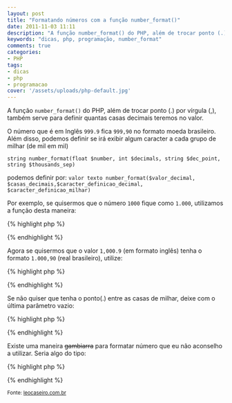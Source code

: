 ```yaml
---
layout: post
title: "Formatando números com a função number_format()"
date: 2011-11-03 11:11
description: "A função number_format() do PHP, além de trocar ponto (.) por vírgula (,), também serve para definir quantas casas decimais teremos no valor"
keywords: "dicas, php, programação, number_format"
comments: true
categories:
- PHP
tags:
- dicas
- php
- programacao
cover: '/assets/uploads/php-default.jpg'
---
```


A função `number_format()` do PHP, além de trocar ponto (.) por vírgula (,), também serve para definir quantas casas decimais teremos no valor.

O número que é em Inglês `999.9` fica `999,90` no formato moeda brasileiro. Além disso, podemos definir se irá exibir algum caracter a cada grupo de milhar (de mil em mil)

`string number_format(float $number, int $decimals, string $dec_point, string $thousands_sep)`

podemos definir por:
`valor texto number_format($valor_decimal, $casas_decimais,$caracter_definicao_decimal, $caracter_definicao_milhar)`

Por exemplo, se quisermos que o número `1000` fique como `1.000`, utilizamos a função desta maneira:

{% highlight php %}
<?php
$valor = 1000;
echo number_format($valor, 0, ",", ".");
?>
{% endhighlight %}

Agora se quisermos que o valor `1,000.9` (em formato inglês) tenha o formato `1.000,90` (real brasileiro), utilize:

{% highlight php %}
<?php
$valor = 1,000.9;
echo number_format($valor, 2, ",", ".");
?>
{% endhighlight %}

Se não quiser que tenha o ponto(.) entre as casas de milhar, deixe com o última parâmetro vazio:

{% highlight php %}
<?php
$valor = 1000.9;
echo number_format($valor, 2, ",", "");
?>
{% endhighlight %}

Existe uma maneira <del>gambiarra</del> para formatar número que eu não aconselho a utilizar. Seria algo do tipo:

{% highlight php %}
<?php
$valor = 100.9;
echo str_replace(".", ",", $valor);
?>
{% endhighlight %}

<small>Fonte: [leocaseiro.com.br](http://leocaseiro.com.br/)</small>
